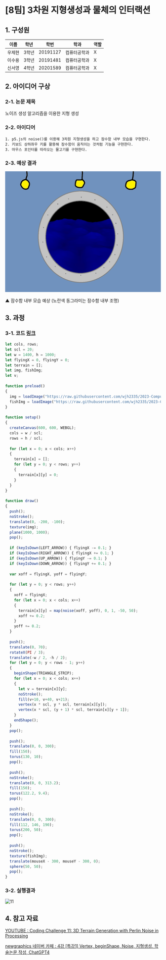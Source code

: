 # [8팀] 3차원 지형생성과 물체의 인터랙션

## 1. 구성원

|이름|학년|학번|학과|역할|
|---|---|---|---|---|
|우제현|3학년|20191127|컴퓨터공학과|X|
|이수용|3학년|20191481|컴퓨터공학과|X|
|신서영|4학년|20201589|컴퓨터공학과|X|

## 2. 아이디어 구상

### 2-1. 논문 제목

노이즈 생성 알고리즘을 이용한 지형 생성

### 2-2. 아이디어

```
1. p5.js의 noise()를 이용해 3차원 지형생성을 하고 잠수함 내부 모습을 구현한다.
2. 키보드 상하좌우 키를 활용해 잠수함이 움직이는 것처럼 기능을 구현한다.
3. 마우스 포인터를 따라오는 물고기를 구현한다.
```

### 2-3. 예상 결과

![7](/img/7.png)

▲ 잠수함 내부 모습 예상 (노란색 동그라미는 잠수함 내부 조명)

## 3. 과정

### 3-1. 코드 [링크](https://github.com/wjh2335/2023-ComputerGraphics/blob/main/%5B%ED%8C%80%EA%B3%BC%EC%A0%9C-2%5D/%EC%BD%94%EB%93%9C.js)

```js
let cols, rows;
let scl = 20;
let w = 1400, h = 1000;
let flyingX = 0, flyingY = 0;
let terrain = [];
let img, fishImg;
let v;

function preload()
{
  img = loadImage("https://raw.githubusercontent.com/wjh2335/2023-ComputerGraphics/main/img/6.png");
  fishImg = loadImage("https://raw.githubusercontent.com/wjh2335/2023-ComputerGraphics/main/img/10.png");
}

function setup()
{
  createCanvas(600, 600, WEBGL);
  cols = w / scl;
  rows = h / scl;

  for (let x = 0; x < cols; x++)
  {
    terrain[x] = [];
    for (let y = 0; y < rows; y++)
    {
      terrain[x][y] = 0;
    }
  }
}

function draw()
{
  push();
  noStroke();
  translate(0, -200, -100);
  texture(img);
  plane(1000, 1000);
  pop();

  if (keyIsDown(LEFT_ARROW)) { flyingX -= 0.1; }
  if (keyIsDown(RIGHT_ARROW)) { flyingX += 0.1; }
  if (keyIsDown(UP_ARROW)) { flyingY -= 0.1; }
  if (keyIsDown(DOWN_ARROW)) { flyingY += 0.1; }

  var xoff = flyingX, yoff = flyingY;

  for (let y = 0; y < rows; y++)
  {
    xoff = flyingX;
    for (let x = 0; x < cols; x++)
    {
      terrain[x][y] = map(noise(xoff, yoff), 0, 1, -50, 50);
      xoff += 0.2;
    }
    yoff += 0.2;
  }

  push();
  translate(0, 70);
  rotateX(PI / 3);
  translate(-w / 2, -h / 2);
  for (let y = 0; y < rows - 1; y++)
  {
    beginShape(TRIANGLE_STRIP);
    for (let x = 0; x < cols; x++)
    {
      let v = terrain[x][y];
      noStroke();
      fill(v+10, v+40, v+21);
      vertex(x * scl, y * scl, terrain[x][y]);
      vertex(x * scl, (y + 1) * scl, terrain[x][y + 1]);
    }
    endShape();
  }
  pop();

  push();
  translate(0, 0, 300);
  fill(150);
  torus(130, 10);
  pop();

  push();
  noStroke();
  translate(0, 0, 313.2);
  fill(150);
  torus(122.2, 9.4);
  pop();

  push();
  noStroke();
  translate(0, 0, 300);
  fill(112, 146, 190);
  torus(200, 50);
  pop();

  push();
  noStroke();
  texture(fishImg);
  translate(mouseX - 300, mouseY - 300, 0);
  sphere(50, 50);
  pop();
}
```

### 3-2. 실행결과

![11](/img/11.gif)

## 4. 참고 자료

[YOUTUBE : Coding Challenge 11: 3D Terrain Generation with Perlin Noise in Processing](https://youtu.be/IKB1hWWedMk)

[newgraphics 네이버 카페 : 4강 [특강1] Vertex, beginShape, Noise, 지형생성, 학술논문 작성, ChatGPT4](https://cafe.naver.com/newgraphics/145)
